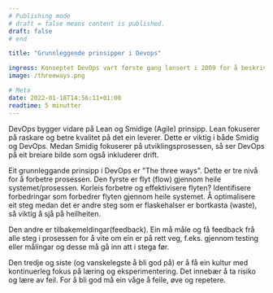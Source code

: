 ```yaml
---
# Publishing mode
# draft = false means content is published. 
draft: false
# end

title: "Grunnleggende prinsipper i Devops"

ingress: Konseptet DevOps vart første gang lansert i 2009 for å beskrive metodar for å få fart på smidige prosessar. Eit av grunnprinsippa er "The Three Ways of DevOps"
image: /threeways.png

# Meta
date: 2022-01-18T14:56:11+01:00
readtime: 5 minutter
---
```


DevOps bygger vidare på Lean og Smidige (Agile) prinsipp. Lean fokuserer på raskare og betre kvalitet på det ein leverer. Dette er viktig i både Smidig og DevOps. Medan Smidig fokuserer på utviklingsprosessen, så ser DevOps på eit breiare bilde som også inkluderer drift. 

Eit grunnleggande prinsipp i DevOps er "The three ways". Dette er tre nivå for å forbetre prosessen. Den fyrste er flyt (flow) gjennom heile systemet/prosessen. Korleis forbetre og effektivisere flyten? Identifisere forbedringar som forbedrer flyten gjennom heile systemet. Å optimalisere eit steg medan det er andre steg som er flaskehalser er bortkasta (waste), så viktig å sjå på heilheiten. 

Den andre er tilbakemeldingar(feedback). Ein må måle og få feedback frå alle steg i prosessen for å vite om ein er på rett veg, f.eks. gjennom testing eller målingar og desse må gå inn att i stega før.

Den tredje og siste (og vanskelegste å bli god på) er å få ein kultur med kontinuerleg fokus på læring og eksperimentering. Det innebær å ta risiko og lære av feil. For å bli god må ein våge å feile, øve og repetere.